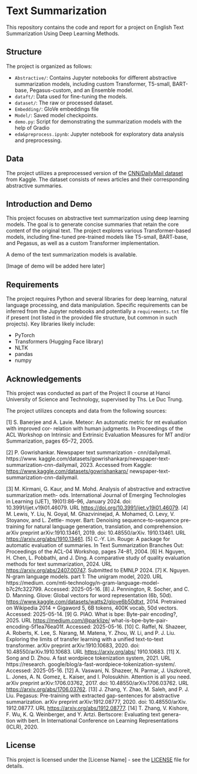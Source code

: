 # Text Summarization

This repository contains the code and report for a project on English Text Summarization Using Deep Learning Methods.

## Structure

The project is organized as follows:

- `Abstractive/`: Contains Jupyter notebooks for different abstractive summarization models, including custom Transformer, T5-small, BART-base, Pegasus-custom, and an Ensemble model.
- `dataft/`: Data used for fine-tuning the models.
- `dataset/`: The raw or processed dataset.
- `Embedding/`: GloVe embeddings file
- `Model/`: Saved model checkpoints.
- `demo.py`: Script for demonstrating the summarization models with the help of Gradio
- `eda&preprocess.ipynb`: Jupyter notebook for exploratory data analysis and preprocessing.

## Data

The project utilizes a preprocessed version of the [CNN/DailyMail dataset](https://www.kaggle.com/datasets/gowrishankarp/newspaper-text-summarization-cnn-dailymail) from Kaggle. The dataset consists of news articles and their corresponding abstractive summaries.

## Introduction and Demo

This project focuses on abstractive text summarization using deep learning models. The goal is to generate concise summaries that retain the core content of the original text. The project explores various Transformer-based models, including fine-tuned pre-trained models like T5-small, BART-base, and Pegasus, as well as a custom Transformer implementation.

A demo of the text summarization models is available.

[Image of demo will be added here later]

## Requirements

The project requires Python and several libraries for deep learning, natural language processing, and data manipulation. Specific requirements can be inferred from the Jupyter notebooks and potentially a `requirements.txt` file if present (not listed in the provided file structure, but common in such projects). Key libraries likely include:

- PyTorch 
- Transformers (Hugging Face library)
- NLTK
- pandas
- numpy

## Acknowledgements

This project was conducted as part of the Project II course at Hanoi University of Science and Technology, supervised by Ths. Le Duc Trung.

The project utilizes concepts and data from the following sources:

[1] S. Banerjee and A. Lavie. Meteor: An automatic metric for mt evaluation with improved cor-
relation with human judgments. In Proceedings of the ACL Workshop on Intrinsic and Extrinsic
Evaluation Measures for MT and/or Summarization, pages 65–72, 2005.

[2] P. Gowrishankar. Newspaper text summarization - cnn/dailymail. https://www.
kaggle.com/datasets/gowrishankarp/newspaper-text-summarization-cnn-dailymail,
2023. Accessed from Kaggle: https://www.kaggle.com/datasets/gowrishankarp/
newspaper-text-summarization-cnn-dailymail.

[3] M. Kirmani, G. Kaur, and M. Mohd. Analysis of abstractive and extractive summarization meth-
ods. International Journal of Emerging Technologies in Learning (iJET), 19(01):86–96, January
2024. doi: 10.3991/ijet.v19i01.46079. URL https://doi.org/10.3991/ijet.v19i01.46079.
[4] M. Lewis, Y. Liu, N. Goyal, M. Ghazvininejad, A. Mohamed, O. Levy, V. Stoyanov, and L. Zettle-
moyer. Bart: Denoising sequence-to-sequence pre-training for natural language generation,
translation, and comprehension. arXiv preprint arXiv:1910.13461, 2019. doi: 10.48550/arXiv.
1910.13461. URL https://arxiv.org/abs/1910.13461.
[5] C.-Y. Lin. Rouge: A package for automatic evaluation of summaries. In Text Summarization
Branches Out: Proceedings of the ACL-04 Workshop, pages 74–81, 2004.
[6] H. Nguyen, H. Chen, L. Pobbathi, and J. Ding. A comparative study of quality evaluation
methods for text summarization, 2024. URL https://arxiv.org/abs/2407.00747. Submitted
to EMNLP 2024.
[7] K. Nguyen. N-gram language models. part 1: The unigram model, 2020. URL https://medium.
com/mti-technology/n-gram-language-model-b7c2fc322799. Accessed: 2025-05-16.
[8] J. Pennington, R. Socher, and C. D. Manning. Glove: Global vectors for word representation
(6b, 50d). https://www.kaggle.com/datasets/watts2/glove6b50dtxt, 2014. Pretrained on
Wikipedia 2014 + Gigaword 5, 6B tokens, 400K vocab, 50d vectors. Accessed: 2025-05-14.
[9] G. PIAO. What is bpe: Byte-pair encoding?, 2025. URL https://medium.com/@parklize/
what-is-bpe-byte-pair-encoding-5f1ea76ea01f. Accessed: 2025-05-16.
[10] C. Raffel, N. Shazeer, A. Roberts, K. Lee, S. Narang, M. Matena, Y. Zhou, W. Li, and P. J. Liu.
Exploring the limits of transfer learning with a unified text-to-text transformer. arXiv preprint
arXiv:1910.10683, 2020. doi: 10.48550/arXiv.1910.10683. URL https://arxiv.org/abs/
1910.10683.
[11] X. Song and D. Zhou. A fast wordpiece tokenization system, 2021. URL https://research.
google/blog/a-fast-wordpiece-tokenization-system/. Accessed: 2025-05-16.
[12] A. Vaswani, N. Shazeer, N. Parmar, J. Uszkoreit, L. Jones, A. N. Gomez, Ł. Kaiser, and
I. Polosukhin. Attention is all you need. arXiv preprint arXiv:1706.03762, 2017. doi:
10.48550/arXiv.1706.03762. URL https://arxiv.org/abs/1706.03762.
[13] J. Zhang, Y. Zhao, M. Saleh, and P. J. Liu. Pegasus: Pre-training with extracted gap-sentences
for abstractive summarization. arXiv preprint arXiv:1912.08777, 2020. doi: 10.48550/arXiv.
1912.08777. URL https://arxiv.org/abs/1912.08777.
[14] T. Zhang, V. Kishore, F. Wu, K. Q. Weinberger, and Y. Artzi. Bertscore: Evaluating text genera-
tion with bert. In International Conference on Learning Representations (ICLR), 2020.

## License

This project is licensed under the [License Name] - see the [LICENSE](LICENSE) file for details.
